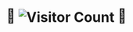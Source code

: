 <h1 align="center">🤖 <img align="center" alt="Visitor Count" src="https://profile-counter.glitch.me/touqeerh/count.svg"/> 🤖</h1>

